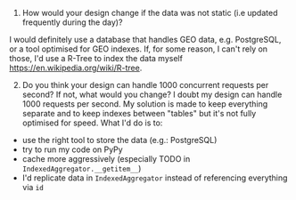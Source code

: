 1. How would your design change if the data was not static (i.e updated frequently
during the day)?

I would definitely use a database that handles GEO data, e.g. PostgreSQL, or
a tool optimised for GEO indexes.
If, for some reason, I can't rely on those, I'd use a R-Tree to index the data
myself https://en.wikipedia.org/wiki/R-tree.

2. Do you think your design can handle 1000 concurrent requests per second? If not, what
would you change?
I doubt my design can handle 1000 requests per second. My solution is made to
keep everything separate and to keep indexes between "tables" but it's not
fully optimised for speed.
What I'd do is to:
 - use the right tool to store the data (e.g.: PostgreSQL)
 - try to run my code on PyPy
 - cache more aggressively (especially TODO in `IndexedAggregator.__getitem__`)
 - I'd replicate data in `IndexedAggregator` instead of referencing everything via `id`
